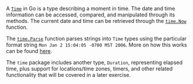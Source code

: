 A [`Time`][time] in Go is a type describing a moment in time. The date and time information can be accessed, compared, and manipulated through its methods. The current date and time can be retrieved through the [`time.Now`][now] function.

The [`time.Parse`][parse] function parses strings into `Time` types using the particular format string `Mon Jan 2 15:04:05 -0700 MST 2006`. More on how this works can be found [here][article].

The `time` package includes another type, `Duration`, representing elapsed time, plus support for locations/time zones, timers, and other related functionality that will be covered in a later exercise.

[time]: https://golang.org/pkg/time/#Time
[now]: https://golang.org/pkg/time/#Now
[parse]: https://golang.org/pkg/time/#Parse
[article]: https://www.pauladamsmith.com/blog/2011/05/go_time.html
